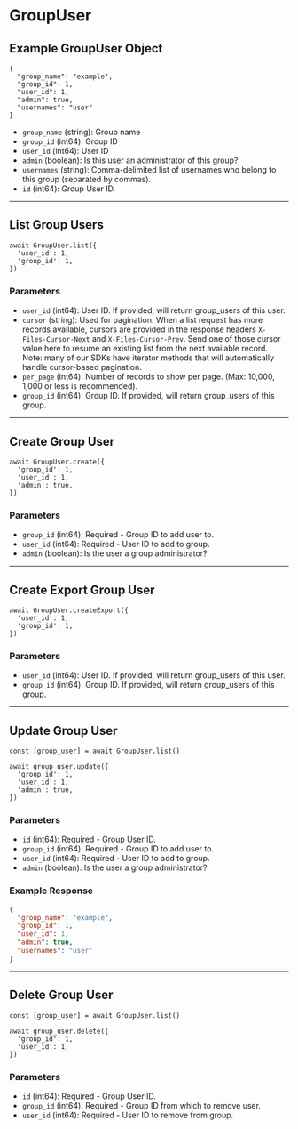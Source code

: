 # GroupUser

## Example GroupUser Object

```
{
  "group_name": "example",
  "group_id": 1,
  "user_id": 1,
  "admin": true,
  "usernames": "user"
}
```

* `group_name` (string): Group name
* `group_id` (int64): Group ID
* `user_id` (int64): User ID
* `admin` (boolean): Is this user an administrator of this group?
* `usernames` (string): Comma-delimited list of usernames who belong to this group (separated by commas).
* `id` (int64): Group User ID.

---

## List Group Users

```
await GroupUser.list({
  'user_id': 1,
  'group_id': 1,
})
```


### Parameters

* `user_id` (int64): User ID.  If provided, will return group_users of this user.
* `cursor` (string): Used for pagination.  When a list request has more records available, cursors are provided in the response headers `X-Files-Cursor-Next` and `X-Files-Cursor-Prev`.  Send one of those cursor value here to resume an existing list from the next available record.  Note: many of our SDKs have iterator methods that will automatically handle cursor-based pagination.
* `per_page` (int64): Number of records to show per page.  (Max: 10,000, 1,000 or less is recommended).
* `group_id` (int64): Group ID.  If provided, will return group_users of this group.

---

## Create Group User

```
await GroupUser.create({
  'group_id': 1,
  'user_id': 1,
  'admin': true,
})
```


### Parameters

* `group_id` (int64): Required - Group ID to add user to.
* `user_id` (int64): Required - User ID to add to group.
* `admin` (boolean): Is the user a group administrator?

---

## Create Export Group User

```
await GroupUser.createExport({
  'user_id': 1,
  'group_id': 1,
})
```


### Parameters

* `user_id` (int64): User ID.  If provided, will return group_users of this user.
* `group_id` (int64): Group ID.  If provided, will return group_users of this group.

---

## Update Group User

```
const [group_user] = await GroupUser.list()

await group_user.update({
  'group_id': 1,
  'user_id': 1,
  'admin': true,
})
```

### Parameters

* `id` (int64): Required - Group User ID.
* `group_id` (int64): Required - Group ID to add user to.
* `user_id` (int64): Required - User ID to add to group.
* `admin` (boolean): Is the user a group administrator?

### Example Response

```json
{
  "group_name": "example",
  "group_id": 1,
  "user_id": 1,
  "admin": true,
  "usernames": "user"
}
```

---

## Delete Group User

```
const [group_user] = await GroupUser.list()

await group_user.delete({
  'group_id': 1,
  'user_id': 1,
})
```

### Parameters

* `id` (int64): Required - Group User ID.
* `group_id` (int64): Required - Group ID from which to remove user.
* `user_id` (int64): Required - User ID to remove from group.

